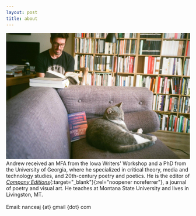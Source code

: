 ```yaml
---
layout: post
title: about
---
```

![Andrew James Nance](https://github.com/ajamesnance/ajamesnance.github.io/blob/main/nance.jpg?raw=true)
Andrew received an MFA from the Iowa Writers' Workshop and a PhD from the University of Georgia, where he specialized in critical theory, media and technology studies, and 20th-century poetry and poetics. He is the editor of [*Company Editions*](http://www.companyeditions.com){:target="_blank"}{:rel="noopener noreferrer"}, a journal of poetry and visual art. He teaches at Montana State University and lives in Livingston, MT.
<br>
<br>
Email: nanceaj {at} gmail {dot} com<br>
